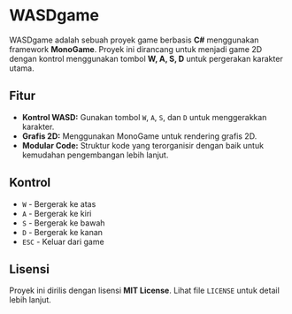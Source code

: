 # WASDgame

WASDgame adalah sebuah proyek game berbasis **C#** menggunakan framework **MonoGame**. Proyek ini dirancang untuk menjadi game 2D dengan kontrol menggunakan tombol **W, A, S, D** untuk pergerakan karakter utama.

## Fitur
- **Kontrol WASD:** Gunakan tombol `W`, `A`, `S`, dan `D` untuk menggerakkan karakter.
- **Grafis 2D:** Menggunakan MonoGame untuk rendering grafis 2D.
- **Modular Code:** Struktur kode yang terorganisir dengan baik untuk kemudahan pengembangan lebih lanjut.

## Kontrol
- `W` - Bergerak ke atas
- `A` - Bergerak ke kiri
- `S` - Bergerak ke bawah
- `D` - Bergerak ke kanan
- `ESC` - Keluar dari game

## Lisensi
Proyek ini dirilis dengan lisensi **MIT License**. Lihat file `LICENSE` untuk detail lebih lanjut.

